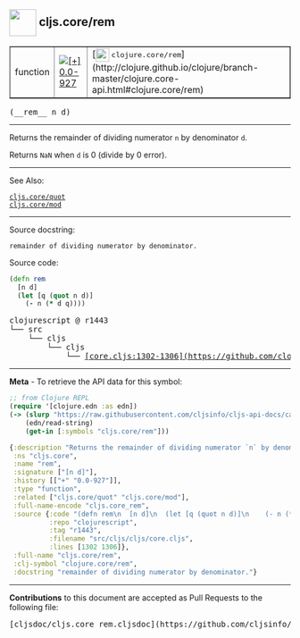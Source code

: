 ## <img width="48px" valign="middle" src="http://i.imgur.com/Hi20huC.png"> cljs.core/rem

 <table border="1">
<tr>

<td>function</td>
<td><a href="https://github.com/cljsinfo/cljs-api-docs/tree/0.0-927"><img valign="middle" alt="[+] 0.0-927" src="https://img.shields.io/badge/+-0.0--927-lightgrey.svg"></a> </td>
<td>
[<img height="24px" valign="middle" src="http://i.imgur.com/1GjPKvB.png"> <samp>clojure.core/rem</samp>](http://clojure.github.io/clojure/branch-master/clojure.core-api.html#clojure.core/rem)
</td>
</tr>
</table>

 <samp>
(__rem__ n d)<br>
</samp>

---

Returns the remainder of dividing numerator `n` by denominator `d`.

Returns `NaN` when `d` is 0 (divide by 0 error).

---


See Also:

[`cljs.core/quot`](cljs.core_quot.md)<br>
[`cljs.core/mod`](cljs.core_mod.md)<br>

---

Source docstring:

```
remainder of dividing numerator by denominator.
```

Source code:

```clj
(defn rem
  [n d]
  (let [q (quot n d)]
    (- n (* d q))))
```

 <pre>
clojurescript @ r1443
└── src
    └── cljs
        └── cljs
            └── <ins>[core.cljs:1302-1306](https://github.com/clojure/clojurescript/blob/r1443/src/cljs/cljs/core.cljs#L1302-L1306)</ins>
</pre>


---

__Meta__ - To retrieve the API data for this symbol:

```clj
;; from Clojure REPL
(require '[clojure.edn :as edn])
(-> (slurp "https://raw.githubusercontent.com/cljsinfo/cljs-api-docs/catalog/cljs-api.edn")
    (edn/read-string)
    (get-in [:symbols "cljs.core/rem"]))
```

```clj
{:description "Returns the remainder of dividing numerator `n` by denominator `d`.\n\nReturns `NaN` when `d` is 0 (divide by 0 error).",
 :ns "cljs.core",
 :name "rem",
 :signature ["[n d]"],
 :history [["+" "0.0-927"]],
 :type "function",
 :related ["cljs.core/quot" "cljs.core/mod"],
 :full-name-encode "cljs.core_rem",
 :source {:code "(defn rem\n  [n d]\n  (let [q (quot n d)]\n    (- n (* d q))))",
          :repo "clojurescript",
          :tag "r1443",
          :filename "src/cljs/cljs/core.cljs",
          :lines [1302 1306]},
 :full-name "cljs.core/rem",
 :clj-symbol "clojure.core/rem",
 :docstring "remainder of dividing numerator by denominator."}

```

---

__Contributions__ to this document are accepted as Pull Requests to the following file:

 <pre>
[cljsdoc/cljs.core_rem.cljsdoc](https://github.com/cljsinfo/cljs-api-docs/blob/master/cljsdoc/cljs.core_rem.cljsdoc)
</pre>

